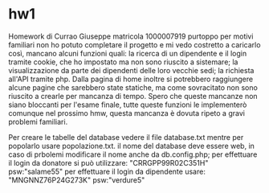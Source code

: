 # hw1

Homework di Currao Giuseppe matricola 1000007919
purtoppo per motivi familiari non ho potuto completare il progetto e mi vedo costretto a caricarlo così, mancano alcuni funzioni quali: la ricerca di un dipendente e il login tramite cookie, che ho impostato ma non sono riuscito a sistemare; la visualizzazione da parte dei dipendenti delle loro vecchie sedi; la richiesta all'API tramite php. Dalla pagina di home inoltre si potrebbero raggiungere alcune pagine che sarebbero state statiche, ma come sovracitato non sono riuscito a crearle per mancanza di tempo.
Spero che queste mancanze non siano bloccanti per l'esame finale, tutte queste funzioni le implementerò comunque nel prossimo hmw, questa mancanza è dovuta ripeto a gravi problemi familiari.


Per creare le tabelle del database vedere il file database.txt mentre per popolarlo usare popolazione.txt. il nome del database deve essere web, in caso di prbolemi modificare il nome anche da db.config.php;
per effettuare il login da donatore si può utilizzare: "CRRGPP99R02C351H" psw:"salame55"
per effettuare il login da dipendente usare: "MNGNNZ76P24G273K" psw:"verdure5"
